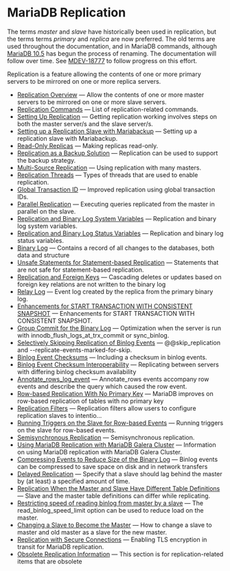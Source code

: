 # MariaDB Replication

The terms <em>master</em> and <em>slave</em> have historically been used in replication, but the terms terms <em>primary</em> and <em>replica</em> are now preferred. The old terms are used throughout the documentation, and in MariaDB commands, although [MariaDB 10.5](/kb/en/what-is-mariadb-105/) has begun the process of renaming. The documentation will follow over time. See [MDEV-18777](https://jira.mariadb.org/browse/MDEV-18777) to follow progress on this effort.

Replication is a feature allowing the contents of one or more primary servers to be mirrored on one or more replica servers.

- [Replication Overview](/replication/standard-replication/replication-overview/) — Allow the contents of one or more master servers to be mirrored on one or more slave servers.
- [Replication Commands](/sql-statements-structure/sql-statements/administrative-sql-statements/replication-commands/) — List of replication-related commands.
- [Setting Up Replication](/replication/standard-replication/setting-up-replication/) — Getting replication working involves steps on both the master server/s and the slave server/s.
- [Setting up a Replication Slave with Mariabackup](/mariadb-administration/backing-up-and-restoring-databases/mariabackup/setting-up-a-replication-slave-with-mariabackup/) — Setting up a replication slave with Mariabackup.
- [Read-Only Replicas](/replication/standard-replication/read-only-replicas/) — Making replicas read-only.
- [Replication as a Backup Solution](/mariadb-administration/backing-up-and-restoring-databases/replication-as-a-backup-solution/) — Replication can be used to support the backup strategy.
- [Multi-Source Replication](/replication/standard-replication/multi-source-replication/) — Using replication with many masters.
- [Replication Threads](/replication/standard-replication/replication-threads/) — Types of threads that are used to enable replication.
- [Global Transaction ID](/replication/standard-replication/gtid/) — Improved replication using global transaction IDs.
- [Parallel Replication](/replication/standard-replication/parallel-replication/) — Executing queries replicated from the master in parallel on the slave.
- [Replication and Binary Log System Variables](/replication/standard-replication/replication-and-binary-log-system-variables/) — Replication and binary log system variables.
- [Replication and Binary Log Status Variables](/replication/standard-replication/replication-and-binary-log-status-variables/) — Replication and binary log status variables.
- [Binary Log](/mariadb-administration/server-monitoring-logs/binary-log/) — Contains a record of all changes to the databases, both data and structure
- [Unsafe Statements for Statement-based Replication](/replication/standard-replication/unsafe-statements-for-statement-based-replication/) — Statements that are not safe for statement-based replication.
- [Replication and Foreign Keys](/replication/standard-replication/replication-and-foreign-keys/) — Cascading deletes or updates based on foreign key relations are not written to the binary log
- [Relay Log](/mariadb-administration/server-monitoring-logs/binary-log/relay-log/) — Event log created by the replica from the primary binary log.
- [Enhancements for START TRANSACTION WITH CONSISTENT SNAPSHOT](/replication/standard-replication/enhancements-for-start-transaction-with-consistent-snapshot/) — Enhancements for START TRANSACTION WITH CONSISTENT SNAPSHOT.
- [Group Commit for the Binary Log](/mariadb-administration/server-monitoring-logs/binary-log/group-commit-for-the-binary-log/) — Optimization when the server is run with innodb_flush_logs_at_trx_commit or sync_binlog.
- [Selectively Skipping Replication of Binlog Events](/replication/standard-replication/selectively-skipping-replication-of-binlog-events/) — @@skip_replication and --replicate-events-marked-for-skip.
- [Binlog Event Checksums](/replication/standard-replication/binlog-event-checksums/) — Including a checksum in binlog events.
- [Binlog Event Checksum Interoperability](/replication/standard-replication/binlog-event-checksum-interoperability/) — Replicating between servers with differing binlog checksum availability
- [Annotate_rows_log_event](/clients-utilities/mysqlbinlog/annotate_rows_log_event/) — Annotate_rows events accompany row events and describe the query which caused the row event.
- [Row-based Replication With No Primary Key](/replication/standard-replication/row-based-replication-with-no-primary-key/) — MariaDB improves on row-based replication of tables with no primary key
- [Replication Filters](/replication/standard-replication/replication-filters/) — Replication filters allow users to configure replication slaves to intentio...
- [Running Triggers on the Slave for Row-based Events](/replication/standard-replication/running-triggers-on-the-slave-for-row-based-events/) — Running triggers on the slave for row-based events.
- [Semisynchronous Replication](/replication/standard-replication/semisynchronous-replication/) — Semisynchronous replication.
- [Using MariaDB Replication with MariaDB Galera Cluster](/replication/galera-cluster/using-mariadb-replication-with-mariadb-galera-cluster/) — Information on using MariaDB replication with MariaDB Galera Cluster.
- [Compressing Events to Reduce Size of the Binary Log](/replication/standard-replication/compressing-events-to-reduce-size-of-the-binary-log/) — Binlog events can be compressed to save space on disk and in network transfers
- [Delayed Replication](/replication/standard-replication/delayed-replication/) — Specify that a slave should lag behind the master by (at least) a specified amount of time.
- [Replication When the Master and Slave Have Different Table Definitions](/replication/standard-replication/replication-when-the-master-and-slave-have-different-table-definitions/) — Slave and the master table definitions can differ while replicating.
- [Restricting speed of reading binlog from master by a slave](/replication/standard-replication/restricting-speed-of-reading-binlog-from-master-by-a-slave/) — The read_binlog_speed_limit option can be used to reduce load on the master.
- [Changing a Slave to Become the Master](/replication/standard-replication/changing-a-slave-to-become-the-master/) — How to change a slave to master and old master as a slave for the new master.
- [Replication with Secure Connections](/mariadb-administration/user-server-security/securing-mariadb/securing-mariadb-encryption/data-in-transit-encryption/replication-with-secure-connections/) — Enabling TLS encryption in transit for MariaDB replication.
- [Obsolete Replication Information](/replication/standard-replication/obsolete-replication-information/) — This section is for replication-related items that are obsolete